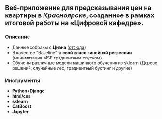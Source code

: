 ## Веб-приложение для предсказывания цен на квартиры в *Красноярске*, созданное в рамках итоговой работы на «Цифровой кафедре».

### Описание
* Данные собраны с __Циана__ ([отсюда](https://krasnoyarsk.cian.ru/cat.php?deal_type=sale&engine_version=2&offer_type=flat&region=4827))
* В качестве "Baseline"-а __свой класс линейной регрессии__ (минимизация MSE градиентным спуском)
* Обучены различные модели машинного обучения из sklearn (Дерево решений, случайные лес, градиентный бустинг и другие)

### Инструменты
*  __Python+Django__
* __html/css__
* __sklearn__
* __CatBoost__
* __Jupyter__
